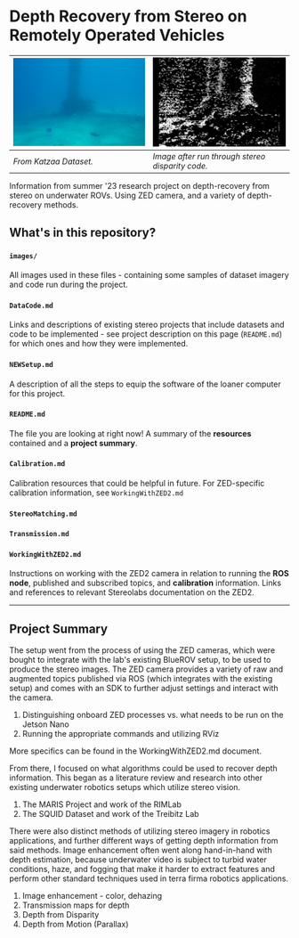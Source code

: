 # Depth Recovery from Stereo on Remotely Operated Vehicles

| ![Unprocessed left image - Katzaa Dataset 01, saved as jpg](images/KatzaaTEST_input.jpg) | ![Disparity from left image - Katzaa Dataset 01](images/results_200/disparity_SGBM_Katzaa01.png) |
| -- | -- |
| *From Katzaa Dataset.* | *Image after run through stereo disparity code.* |

Information from summer '23 research project on depth-recovery from stereo on underwater ROVs. Using ZED camera, and a variety of depth-recovery methods. 

## What's in this repository? 
#### `images/`
All images used in these files - containing some samples of dataset imagery and code run during the project.

#### `DataCode.md`
Links and descriptions of existing stereo projects that include datasets and code to be implemented - see project description on this page (`README.md`) for which ones and how they were implemented. 

#### `NEWSetup.md`
A description of all the steps to equip the software of the loaner computer for this project. 

#### `README.md`
The file you are looking at right now! A summary of the **resources** contained and a **project summary**. 

#### `Calibration.md`
Calibration resources that could be helpful in future. For ZED-specific calibration information, see `WorkingWithZED2.md`

#### `StereoMatching.md`


#### `Transmission.md`

#### `WorkingWithZED2.md`
Instructions on working with the ZED2 camera in relation to running the **ROS node**, published and subscribed topics, and **calibration** information. Links and references to relevant Stereolabs documentation on the ZED2.

---

## Project Summary

The setup went from the process of using the ZED cameras, which were bought to integrate with the lab's existing BlueROV setup, to be used to produce the stereo images. The ZED camera provides a variety of raw and augmented topics published via ROS (which integrates with the existing setup) and comes with an SDK to further adjust settings and interact with the camera. 
1. Distinguishing onboard ZED processes vs. what needs to be run on the Jetson Nano
2. Running the appropriate commands and utilizing RViz

More specifics can be found in the WorkingWithZED2.md document.

From there, I focused on what algorithms could be used to recover depth information. This began as a literature review and research into other existing underwater robotics setups which utilize stereo vision. 
1. The MARIS Project and work of the RIMLab
2. The SQUID Dataset and work of the Treibitz Lab

There were also distinct methods of utilizing stereo imagery in robotics applications, and further different ways of getting depth information from said methods. Image enhancement often went along hand-in-hand with depth estimation, because underwater video is subject to turbid water conditions, haze, and fogging that make it harder to extract features and perform other standard techniques used in terra firma robotics applications. 
1. Image enhancement - color, dehazing
2. Transmission maps for depth
3. Depth from Disparity
4. Depth from Motion (Parallax)
